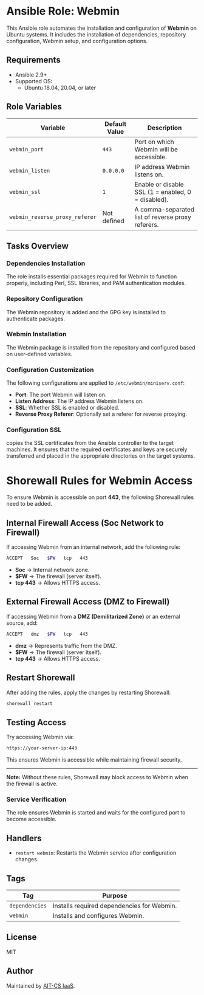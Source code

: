 # Ansible Role: Webmin

This Ansible role automates the installation and configuration of **Webmin** on Ubuntu systems. It includes the installation of dependencies, repository configuration, Webmin setup, and configuration options.

## Requirements

- Ansible 2.9+
- Supported OS:
  - Ubuntu 18.04, 20.04, or later

## Role Variables

| Variable                       | Default Value          | Description |
|--------------------------------|------------------------|-------------|
| `webmin_port`                 | `443`               | Port on which Webmin will be accessible. |
| `webmin_listen`               | `0.0.0.0`             | IP address Webmin listens on. |
| `webmin_ssl`                  | `1`                   | Enable or disable SSL (1 = enabled, 0 = disabled). |
| `webmin_reverse_proxy_referer`| Not defined           | A comma-separated list of reverse proxy referers. |

## Tasks Overview

### Dependencies Installation
The role installs essential packages required for Webmin to function properly, including Perl, SSL libraries, and PAM authentication modules.

### Repository Configuration
The Webmin repository is added and the GPG key is installed to authenticate packages.

### Webmin Installation
The Webmin package is installed from the repository and configured based on user-defined variables.

### Configuration Customization
The following configurations are applied to `/etc/webmin/miniserv.conf`:
- **Port**: The port Webmin will listen on.
- **Listen Address**: The IP address Webmin listens on.
- **SSL**: Whether SSL is enabled or disabled.
- **Reverse Proxy Referer**: Optionally set a referer for reverse proxying.
### Configuration SSL
copies the SSL certificates from the Ansible controller to the target machines. It ensures that the required certificates and keys are securely transferred and placed in the appropriate directories on the target systems.

# Shorewall Rules for Webmin Access

To ensure Webmin is accessible on port **443**, the following Shorewall rules need to be added.

## Internal Firewall Access (Soc Network to Firewall)
If accessing Webmin from an internal network, add the following rule:

```sh
ACCEPT   Soc   $FW   tcp   443
```

- **Soc** → Internal network zone.
- **$FW** → The firewall (server itself).
- **tcp 443** → Allows HTTPS access.

## External Firewall Access (DMZ to Firewall)
If accessing Webmin from a **DMZ (Demilitarized Zone)** or an external source, add:

```sh
ACCEPT   dmz   $FW   tcp   443
```

- **dmz** → Represents traffic from the DMZ.
- **$FW** → The firewall (server itself).
- **tcp 443** → Allows HTTPS access.

## Restart Shorewall
After adding the rules, apply the changes by restarting Shorewall:

```sh
shorewall restart
```

## Testing Access
Try accessing Webmin via:

```sh
https://your-server-ip:443
```

This ensures Webmin is accessible while maintaining firewall security.

---
**Note:** Without these rules, Shorewall may block access to Webmin when the firewall is active.

### Service Verification
The role ensures Webmin is started and waits for the configured port to become accessible.

## Handlers
- `restart webmin`: Restarts the Webmin service after configuration changes.


## Tags

| Tag          | Purpose |
|--------------|---------|
| `dependencies` | Installs required dependencies for Webmin. |
| `webmin`      | Installs and configures Webmin. |

## License

MIT

## Author

Maintained by [AIT-CS IaaS](https://github.com/ait-cs-IaaS).
